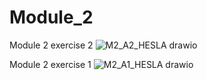 # Module_2
Module 2 exercise 2
![M2_A2_HESLA drawio](https://github.com/user-attachments/assets/3be1227f-301a-4cfa-a908-38d30423dac0)

Module 2 exercise 1
![M2_A1_HESLA drawio](https://github.com/user-attachments/assets/3251a586-fca4-4e87-a6a9-51afe2c97ffe)
